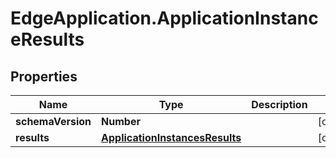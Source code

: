 # EdgeApplication.ApplicationInstanceResults

## Properties

Name | Type | Description | Notes
------------ | ------------- | ------------- | -------------
**schemaVersion** | **Number** |  | [optional] 
**results** | [**ApplicationInstancesResults**](ApplicationInstancesResults.md) |  | [optional] 


